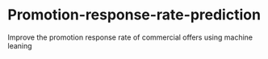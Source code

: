 # Promotion-response-rate-prediction
Improve the promotion response rate of commercial offers using machine leaning
